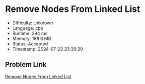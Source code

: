 # Remove Nodes From Linked List

- Difficulty: Unknown
- Language: cpp
- Runtime: 294 ms
- Memory: 168.6 MB
- Status: Accepted
- Timestamp: 2024-07-20 23:30:29

## Problem Link
[Remove Nodes From Linked List](https://leetcode.com/problems/remove-nodes-from-linked-list)

